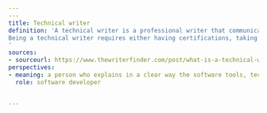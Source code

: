 ```yaml
---
---
title: Technical writer
definition: 'A technical writer is a professional writer that communicates complex information. They break down complex technical products into easy-to-comprehend guides that help the end-user understand how to use the products and services. They create software documentation, user/instructions manuals, product descriptions, tutorials, quick reference guides, memos and journal articles
Being a technical writer requires either having certifications, taking technical writing courses, having a background in software development or a related technical field
'
sources:
- sourceurl: https://www.thewriterfinder.com/post/what-is-a-technical-writer
perspectives:
- meaning: a person who explains in a clear way the software tools, technologies and concepts I apply in software development  
  role: software developer


---
```

